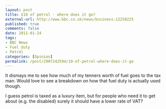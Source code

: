 ```yaml
---
layout: post
title: £10 of petrol - where does it go?
external-url: http://www.bbc.co.uk/news/business-12250225
published: true
comments: false
date: 2011-01-24
tags:
- BBC News
- Fuel duty
- Petrol
categories: [Opinion]
permalink: /post/2907242594/10-of-petrol-where-does-it-go
---
```


It dismays me to see how much of my tenners worth of fuel goes to the tax man. Would love to see a breakdown on how that fuel duty is actually used though.

I guess petrol is taxed as a luxury item, but for people who need it to get about (e.g. the disabled) surely it should have a lower rate of VAT?
